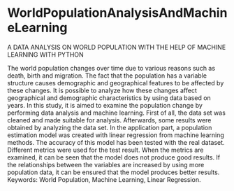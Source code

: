 # WorldPopulationAnalysisAndMachineLearning
A DATA ANALYSIS ON WORLD POPULATION WITH THE HELP OF MACHINE LEARNING WITH PYTHON

The world population changes over time due to various reasons such as death, birth and migration. The fact that the population has a variable structure causes demographic and geographical features to be affected by these changes. It is possible to analyze how these changes affect geographical and demographic characteristics by using data based on years. In this study, it is aimed to examine the population change by performing data analysis and machine learning. First of all, the data set was cleaned and made suitable for analysis. Afterwards, some results were obtained by analyzing the data set. In the application part, a population estimation model was created with linear regression from machine learning methods. The accuracy of this model has been tested with the real dataset. Different metrics were used for the test result. When the metrics are examined, it can be seen that the model does not produce good results. If the relationships between the variables are increased by using more population data, it can be ensured that the model produces better results.
Keywords: World Population, Machine Learning, Linear Regression.


